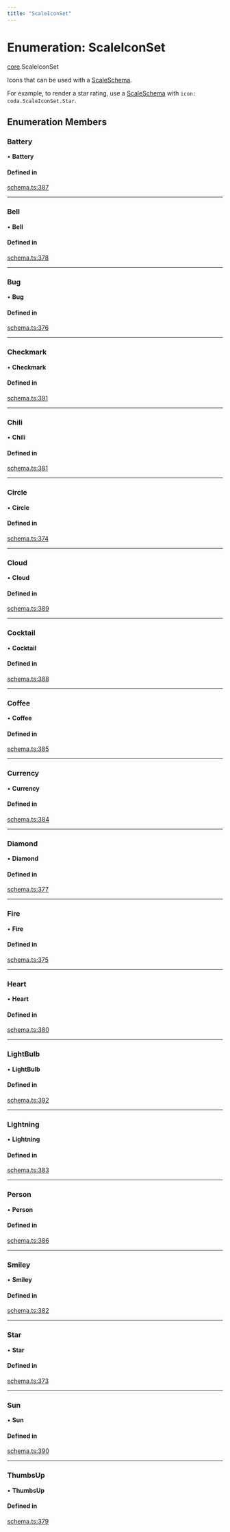 ```yaml
---
title: "ScaleIconSet"
---
```

# Enumeration: ScaleIconSet

[core](../modules/core.md).ScaleIconSet

Icons that can be used with a [ScaleSchema](../interfaces/core.ScaleSchema.md).

For example, to render a star rating, use a [ScaleSchema](../interfaces/core.ScaleSchema.md) with `icon: coda.ScaleIconSet.Star`.

## Enumeration Members

### Battery

• **Battery**

#### Defined in

[schema.ts:387](https://github.com/coda/packs-sdk/blob/main/schema.ts#L387)

___

### Bell

• **Bell**

#### Defined in

[schema.ts:378](https://github.com/coda/packs-sdk/blob/main/schema.ts#L378)

___

### Bug

• **Bug**

#### Defined in

[schema.ts:376](https://github.com/coda/packs-sdk/blob/main/schema.ts#L376)

___

### Checkmark

• **Checkmark**

#### Defined in

[schema.ts:391](https://github.com/coda/packs-sdk/blob/main/schema.ts#L391)

___

### Chili

• **Chili**

#### Defined in

[schema.ts:381](https://github.com/coda/packs-sdk/blob/main/schema.ts#L381)

___

### Circle

• **Circle**

#### Defined in

[schema.ts:374](https://github.com/coda/packs-sdk/blob/main/schema.ts#L374)

___

### Cloud

• **Cloud**

#### Defined in

[schema.ts:389](https://github.com/coda/packs-sdk/blob/main/schema.ts#L389)

___

### Cocktail

• **Cocktail**

#### Defined in

[schema.ts:388](https://github.com/coda/packs-sdk/blob/main/schema.ts#L388)

___

### Coffee

• **Coffee**

#### Defined in

[schema.ts:385](https://github.com/coda/packs-sdk/blob/main/schema.ts#L385)

___

### Currency

• **Currency**

#### Defined in

[schema.ts:384](https://github.com/coda/packs-sdk/blob/main/schema.ts#L384)

___

### Diamond

• **Diamond**

#### Defined in

[schema.ts:377](https://github.com/coda/packs-sdk/blob/main/schema.ts#L377)

___

### Fire

• **Fire**

#### Defined in

[schema.ts:375](https://github.com/coda/packs-sdk/blob/main/schema.ts#L375)

___

### Heart

• **Heart**

#### Defined in

[schema.ts:380](https://github.com/coda/packs-sdk/blob/main/schema.ts#L380)

___

### LightBulb

• **LightBulb**

#### Defined in

[schema.ts:392](https://github.com/coda/packs-sdk/blob/main/schema.ts#L392)

___

### Lightning

• **Lightning**

#### Defined in

[schema.ts:383](https://github.com/coda/packs-sdk/blob/main/schema.ts#L383)

___

### Person

• **Person**

#### Defined in

[schema.ts:386](https://github.com/coda/packs-sdk/blob/main/schema.ts#L386)

___

### Smiley

• **Smiley**

#### Defined in

[schema.ts:382](https://github.com/coda/packs-sdk/blob/main/schema.ts#L382)

___

### Star

• **Star**

#### Defined in

[schema.ts:373](https://github.com/coda/packs-sdk/blob/main/schema.ts#L373)

___

### Sun

• **Sun**

#### Defined in

[schema.ts:390](https://github.com/coda/packs-sdk/blob/main/schema.ts#L390)

___

### ThumbsUp

• **ThumbsUp**

#### Defined in

[schema.ts:379](https://github.com/coda/packs-sdk/blob/main/schema.ts#L379)
